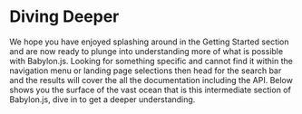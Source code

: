 # Diving Deeper
We hope you have enjoyed splashing around in the Getting Started section and are now ready to plunge into understanding more of what is possible with Babylon.js. Looking for something specific and cannot find it within the navigation menu or landing page selections then head for the search bar and the results will cover the all the documentation including the API. Below shows you the surface of the vast ocean that is this intermediate section of Babylon.js, dive in to get a deeper understanding.